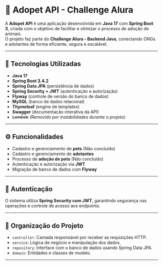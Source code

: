# 🐾 Adopet API - Challenge Alura

A **Adopet API** é uma aplicação desenvolvida em **Java 17** com **Spring Boot 3**, criada com o objetivo de facilitar e otimizar o processo de adoção de animais.  
O projeto faz parte do **Challenge Alura - Backend Java**, conectando ONGs e adotantes de forma eficiente, segura e escalável.

---

## 🚀 Tecnologias Utilizadas

- **Java 17**
- **Spring Boot 3.4.2**
- **Spring Data JPA** (persistência de dados)
- **Spring Security + JWT** (autenticação e autorização)
- **Flyway** (controle de versão do banco de dados)
- **MySQL** (banco de dados relacional)
- **Thymeleaf** (engine de templates)
- **Swagger** (documentação interativa da API)
- ~~Lombok~~ *(Removido por instabilidades durante o projeto)*

---

## ⚙️ Funcionalidades

- Cadastro e gerenciamento de **pets** (Não concluído)
- Cadastro e gerenciamento de **adotantes**
- Processo de **adoção de pets** (Não concluído)
- Autenticação e autorização via **JWT**
- Migração de banco de dados com **Flyway**

---

## 🔐 Autenticação

O sistema utiliza **Spring Security com JWT**, garantindo segurança nas operações e controle de acesso aos endpoints.

---

## 📂 Organização do Projeto

- `controller`: Camada responsável por receber as requisições HTTP.
- `service`: Lógica de negócio e manipulação dos dados.
- `repository`: Interface com o banco de dados usando Spring Data JPA.
- `domain`: Entidades e classes de modelo.

---


